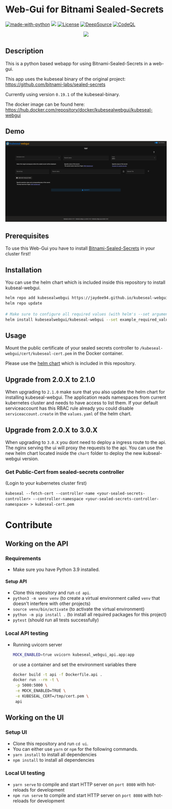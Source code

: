 # Web-Gui for Bitnami Sealed-Secrets

[![made-with-python](https://img.shields.io/badge/Made%20with-Python-1f425f.svg)](https://www.python.org/) <img src="https://img.shields.io/badge/vuejs%20-%2335495e.svg?&style=for-the-badge&logo=vue.js&logoColor=%234FC08D"/> [![License](https://img.shields.io/badge/License-Apache%202.0-blue.svg)](https://opensource.org/licenses/Apache-2.0) [![DeepSource](https://static.deepsource.io/deepsource-badge-light-mini.svg)](https://deepsource.io/gh/Jaydee94/kubeseal-webgui/?ref=repository-badge) [![CodeQL](https://github.com/Jaydee94/kubeseal-webgui/actions/workflows/codeql-analysis.yml/badge.svg)](https://github.com/Jaydee94/kubeseal-webgui/actions/workflows/codeql-analysis.yml)

<p align="center">
  <img src="demo/kubeseal-webgui-logo.jpg">
</p>

## Description

This is a python based webapp for using Bitnami-Sealed-Secrets in a web-gui.

This app uses the kubeseal binary of the original project: <https://github.com/bitnami-labs/sealed-secrets>

Currently using version `0.19.1` of the kubeseal-binary.

The docker image can be found here: https://hub.docker.com/repository/docker/kubesealwebgui/kubeseal-webgui

## Demo

![KubeSeal WebGui Demo](demo/kubseal-demo-4.0.0.gif)

## Prerequisites

To use this Web-Gui you have to install [Bitnami-Sealed-Secrets](https://github.com/bitnami-labs/sealed-secrets) in your cluster first!

## Installation

You can use the helm chart which is included inside this repository to install kubseal-webgui.

```bash
helm repo add kubesealwebgui https://jaydee94.github.io/kubeseal-webgui/
helm repo update

# Make sure to configure all required values (with helm's --set argument) documented in our helm Chart before installing.
helm install kubesealwebgui/kubeseal-webgui --set example_required_value="foobar"
```

## Usage

Mount the public certificate of your sealed secrets controller to `/kubeseal-webgui/cert/kubeseal-cert.pem` in the Docker container.

Please use the [helm chart](https://github.com/Jaydee94/kubeseal-webgui/tree/master/chart/kubeseal-webgui) which is included in this repository.

## Upgrade from 2.0.X to 2.1.0

When upgrading to `2.1.0` make sure that you also update the helm chart for installing kubeseal-webgui.
The application reads namespaces from current kubernetes cluster and needs to have access to list them.
If your default serviceaccount has this RBAC rule already you could disable `serviceaccount.create` in the `values.yaml` of the helm chart.

## Upgrade from 2.0.X to 3.0.X

When upgrading to `3.0.X` you dont need to deploy a ingress route to the api. The nginx serving the ui will proxy the requests to the api.
You can use the new helm chart located inside the `chart` folder to deploy the new kubseal-webgui version.

### Get Public-Cert from sealed-secrets controller

(Login to your kubernetes cluster first)

`kubeseal --fetch-cert --controller-name <your-sealed-secrets-controller> --controller-namespace <your-sealed-secrets-controller-namespace> > kubeseal-cert.pem`

# Contribute

## Working on the API

### Requirements

* Make sure you have Python 3.9 installed.

#### Setup API

* Clone this repository and run `cd api`.
* `python3 -m venv venv` (to create a virtual environment called `venv` that doesn't interfere with other projects)
* `source venv/bin/activate` (to activate the virtual environment)
* `python -m pip install .` (to install all required packages for this project)
* `pytest` (should run all tests successfully)

### Local API testing

* Running uvicorn server

  ```bash
  MOCK_ENABLED=true uvicorn kubeseal_webgui_api.app:app
  ```

  or use a container and set the environment variables there

  ```bash
  docker build -t api -f Dockerfile.api .
  docker run --rm -t \
   -p 5000:5000 \
   -e MOCK_ENABLED=TRUE \
   -e KUBESEAL_CERT=/tmp/cert.pem \
   api
  ```

## Working on the UI

### Setup UI

* Clone this repository and run `cd ui`.
* You can either use `yarn` or `npm` for the following commands.
* `yarn install` to install all dependencies
* `npm install` to install all dependencies

### Local UI testing

* `yarn serve` to compile and start HTTP server on `port 8080` with hot-reloads for development
* `npm run serve` to compile and start HTTP server on `port 8080` with hot-reloads for development
